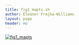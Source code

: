 ```yaml
---
title: fig1_mapts.sh
author: Eleanor Frajka-Williams
layout: page
header: no
---
```

[<img src="http://i0.wp.com/observationaloceanography.com/wp-content/uploads/2013/05/fig1_mapts11-1024x848.png?fit=1024%2C848" alt="fig1_mapts" class="aligncenter size-large wp-image-576" data-recalc-dims="1" />][1]

 [1]: http://i0.wp.com/observationaloceanography.com/wp-content/uploads/2013/05/fig1_mapts11.png